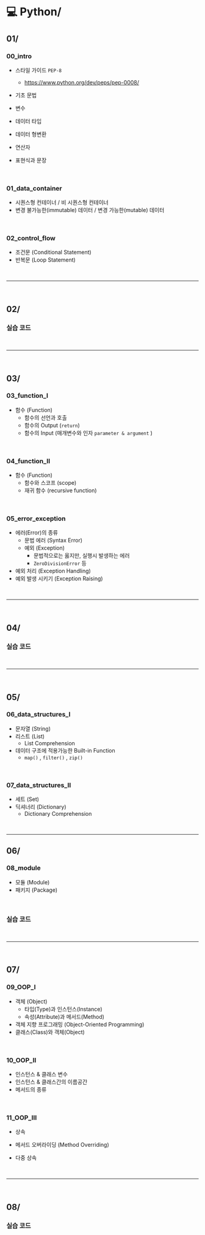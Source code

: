 # :computer: Python/

## 01/

### 00_intro

- 스타일 가이드 `PEP-8`
  - https://www.python.org/dev/peps/pep-0008/

- 기초 문법

- 변수
- 데이터 타입
- 데이터 형변환
- 연산자
- 표현식과 문장

<br>

### 01_data_container

- 시퀀스형 컨테이너 / 비 시퀀스형 컨테이너
- 변경 불가능한(immutable) 데이터 / 변경 가능한(mutable) 데이터

<br>

### 02_control_flow

- 조건문 (Conditional Statement)
- 반복문 (Loop Statement)

<br>

------

<br>

## 02/

### 실습 코드

<br>

------

<br>

## 03/

### 03_function_Ⅰ

- 함수 (Function)
  - 함수의 선언과 호출
  - 함수의 Output (`return`)
  - 함수의 Input (매개변수와 인자 `parameter & argument` )

<br>

### 04_function_Ⅱ

- 함수 (Function)
  - 함수와 스코프 (scope)
  - 재귀 함수 (recursive function)

<br>

### 05_error_exception

- 에러(Error)의 종류
  - 문법 에러 (Syntax Error)
  - 예외 (Exception)
    - 문법적으로는 옳지만, 실행시 발생하는 에러
    - `ZeroDivisionError` 등
- 예외 처리 (Exception Handling)
- 예외 발생 시키기 (Exception Raising)

<br>

------

<br>

## 04/

### 실습 코드

<br>

------

<br>

## 05/

### 06_data_structures_Ⅰ

- 문자열 (String)
- 리스트 (List)
  - List Comprehension
- 데이터 구조에 적용가능한 Built-in Function
  - `map()` , `filter()` , `zip()`

<br>

### 07_data_structures_Ⅱ

- 세트 (Set)
- 딕셔너리 (Dictionary)
  - Dictionary Comprehension

<br>

------

## 06/

### 08_module

- 모듈 (Module)
- 패키지 (Package)

<br>

### 실습 코드

<br>

------

<br>

## 07/

### 09_OOP_Ⅰ

- 객체 (Object)
  - 타입(Type)과 인스턴스(Instance)
  - 속성(Attribute)과 메서드(Method)
- 객체 지향 프로그래밍 (Object-Oriented Programming)
- 클래스(Class)와 객체(Object)

<br>

### 10_OOP_Ⅱ

- 인스턴스 & 클래스 변수
- 인스턴스 & 클래스간의 이름공간
- 메서드의 종류

<br>

### 11_OOP_Ⅲ

- 상속

- 메서드 오버라이딩 (Method Overriding)
- 다중 상속

<br>

------

<br>

## 08/

### 실습 코드